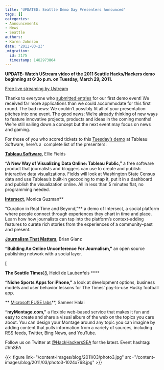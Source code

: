 ```yaml
---
title: 'UPDATED: Seattle Demo Day Presenters Announced'
tags: []
categories:
- Announcements
- News
- Seattle
authors:
- Karen Johnson
date: "2011-03-23"
_migration:
  id: 2175
  timestamp: 1482973864
---
```


**UPDATE: [Watch][1] UStream video of the 2011 Seattle Hacks/Hackers demo beginning at 6:3o p.m. on Tuesday, March 29, 2011.**

[Free live streaming by Ustream][2]

Thanks to everyone who [submitted entries][3] for our first demo event! We received far more applications than we could accommodate for this first round. The bad news: We couldn&#8217;t possibly fit all of your presentation pitches into one event. The good news: We&#8217;re already thinking of new ways to feature innovative projects, products and ideas in the coming months! We&#8217;re still nailing down a concept but the next event may focus on news and gaming.

For those of you who scored tickets to this [Tuesday&#8217;s demo][4] at Tableau Software, here&#8217;s a  complete list of the presenters:

 [**Tableau Software**][5], Ellie Fields

 **&#8220;A New Way of Visualizing Data Online: Tableau Public,&#8221;** a free software product that journalists and bloggers can use to create and publish interactive data visualizations. Fields will look at Washington State Census data and use Tableau’s built-in geocoding to map it, put it in a dashboard and publish the visualization online. All in less than 5 minutes flat, no programming needed.

[ **Intersect**][6], Monica Guzman**

&#8220;Curation in Real Time and Beyond,&#8221;** a demo of Intersect, a social platform where people connect through experiences they chart in time and place. Learn how how journalists can tap into the platform&#8217;s context-adding features to curate rich stories from the experiences of a community&#8211;past and present.

 **[Jour][7]**[**nalism That Matters**][7], Brian Glanz

 **&#8220;Building An Online Unconference For Journalism,&#8221;** an open source publishing network with a social layer.

[

 **The Seattle Times**][8], Heidi de Laubenfels ****

 **&#8220;Niche Sports Apps for iPhone,&#8221;** a look at development options, business models and user behavior lessons for The Times&#8217; pay-to-use Husky football app.

** [Microsoft FUSE labs][9]**, Sameer Halai

**&#8220;myMontage.com,&#8221;** a flexible web-based service that makes it fun and easy to create and share a visual album of the web on the topics you care about. You can design your Montage around any topic you can imagine by adding content that pulls information from a variety of sources, including RSS feeds, Twitter, Bing News, and YouTube.

Follow us on Twitter at [@HackHackersSEA][10] for the latest. Event hashtag: #hhSEA

{{< figure link="/content-images/blog/2011/03/photo3.jpg" src="/content-images/blog/2011/03/photo3-1024x768.jpg" >}}

 [1]: http://www.ustream.tv/channel/hacks-hackers-seattle
 [2]: http://www.ustream.tv/
 [3]: http://hackshackers.com/2011/03/03/call-for-entries-seattle-hackshackers-demo-2011/
 [4]: http://seattlehackshackersdemo2011.eventbrite.com/
 [5]: http://www.tableausoftware.com
 [6]: http://www.intersect.com
 [7]: http://www.journalismthatmatters.org
 [8]: http://www.theseattletimes.com
 [9]: http://www.fuse.microsoft.com
 [10]: http://www.twitter.com/hackshackerssea